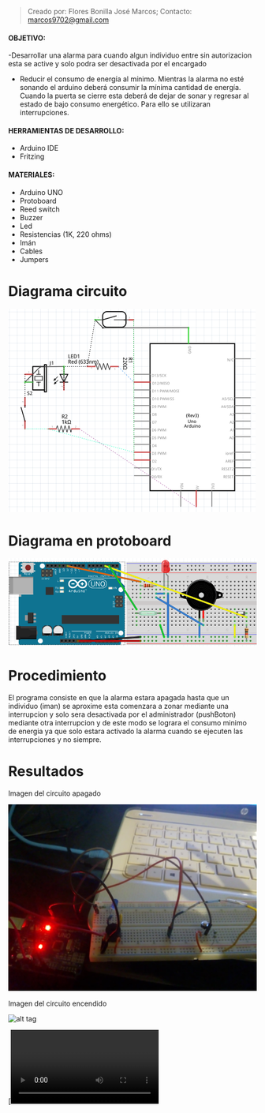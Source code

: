  >Creado por:  Flores Bonilla José Marcos; 
  >Contacto:    marcos9702@gmail.com

#### OBJETIVO:
  -Desarrollar una alarma para cuando algun individuo entre sin autorizacion esta se active y solo podra ser desactivada por el encargado

  - Reducir el consumo de energía al mínimo. Mientras la alarma no esté sonando el arduino deberá consumir la mínima cantidad de         energía. Cuando la puerta se cierre esta deberá de dejar de sonar y regresar al estado de bajo consumo energético. Para ello se utilizaran
interrupciones.



#### HERRAMIENTAS DE DESARROLLO:
  - Arduino IDE
  - Fritzing


#### MATERIALES:
  - Arduino UNO
  - Protoboard
  - Reed switch
  - Buzzer
  - Led
  - Resistencias (1K, 220 ohms)
  - Imán
  - Cables
  - Jumpers


# Diagrama circuito

![alt tag](https://github.com/marcos9702/Practica2_Alarma/blob/master/diagrama.png)

# Diagrama en protoboard

![alt tag](https://github.com/marcos9702/Practica2_Alarma/blob/master/dise%C3%B1o.png)

# Procedimiento

 El programa consiste en que la alarma estara apagada hasta que un individuo (iman) se aproxime esta comenzara a zonar mediante una
 interrupcion y solo sera desactivada por el administrador (pushBoton) mediante otra interrupcion y de este modo se lograra el consumo minimo
 de energia ya que solo estara activado la alarma cuando se ejecuten las interrupciones y no siempre.

# Resultados

 Imagen del circuito apagado

![alt tag](https://github.com/marcos9702/Practica2_Alarma/blob/master/apagado.jpg)

 Imagen del circuito encendido

![alt tag](https://github.com/marcos9702/Practica2_Alarma/blob/master/encendido.png)

[![ver video de resultados](https://github.com/marcos9702/Practica2_Alarma/blob/master/video.mp4)
